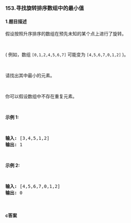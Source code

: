 ### 153.寻找旋转排序数组中的最小值

#### 1.题目描述

<p>假设按照升序排序的数组在预先未知的某个点上进行了旋转。</p><br/><p>( 例如，数组&nbsp;<code>[0,1,2,4,5,6,7]</code> <strong> </strong>可能变为&nbsp;<code>[4,5,6,7,0,1,2]</code>&nbsp;)。</p><br/><p>请找出其中最小的元素。</p><br/><p>你可以假设数组中不存在重复元素。</p><br/><p><strong>示例 1:</strong></p><br/><pre><strong>输入:</strong> [3,4,5,1,2]<br/><strong>输出:</strong> 1</pre><br/><p><strong>示例 2:</strong></p><br/><pre><strong>输入:</strong> [4,5,6,7,0,1,2]<br/><strong>输出:</strong> 0</pre><br/>

#### c答案

```c

